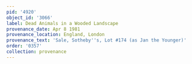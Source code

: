 ```yaml
---
pid: '4920'
object_id: '3066'
label: Dead Animals in a Wooded Landscape
provenance_date: Apr 8 1981
provenance_location: England, London
provenance_text: 'Sale, Sotheby''s, Lot #174 (as Jan the Younger)'
order: '0357'
collection: provenance
---
```

